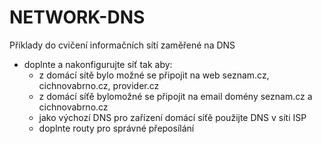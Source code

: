 # NETWORK-DNS
Příklady do cvičení informačních sítí zaměřené na DNS
- doplnte a nakonfigurujte síť tak aby:
  - z domácí sítě bylo možné se připojit na web seznam.cz, cichnovabrno.cz, provider.cz
  - z domácí síťě bylomožné se připojit na email domény seznam.cz a cichnovabrno.cz
  - jako výchozí DNS pro zařízení domácí síťě použijte DNS v síti ISP
  - doplnte routy pro správné přeposílání
